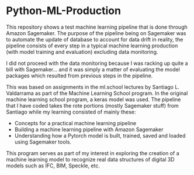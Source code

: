 # Python-ML-Production
This repository shows a test machine learning pipeline that is done through Amazon Sagemaker.
The purpose of the pipeline being on Sagemaker was to automate the update of database to account for data drift in reality,
the pipeline consists of every step in a typical machine learning production (with model training and evaluation) excluding data monitoring.

I did not proceed with the data monitoring because I was racking up quite a bill with Sagemaker... and it was simply a matter of evaluating the
model packages which resulted from previous steps in the pipeline.

This was based on assignments in the ml.school lectures by Santiago L. Valdarrama as part of the Machine Learning School program.
In the original machine learning school program, a keras model was used. The pipeline that I have coded takes the rote portions (mostly Sagemaker stuff)
from Santiago while my learning consisted of mainly these:
- Concepts for a practical machine learning pipeline
- Building a machine learning pipeline with Amazon Sagemaker
- Understanding how a Pytorch model is built, trained, saved and loaded using Sagemaker tools.

This program serves as part of my interest in exploring the creation of a machine learning model to recognize real data structures of digital 3D models
such as IFC, BIM, Speckle, etc.
